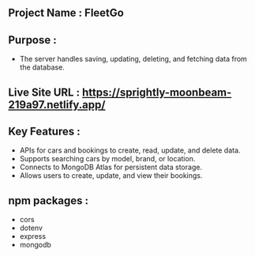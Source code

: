 ## Project Name : FleetGo

## Purpose :

- The server handles saving, updating, deleting, and fetching data from the database.

## Live Site URL : https://sprightly-moonbeam-219a97.netlify.app/

## Key Features :

- APIs for cars and bookings to create, read, update, and delete data.
- Supports searching cars by model, brand, or location.
- Connects to MongoDB Atlas for persistent data storage.
- Allows users to create, update, and view their bookings.

## npm packages :

- cors
- dotenv
- express
- mongodb
